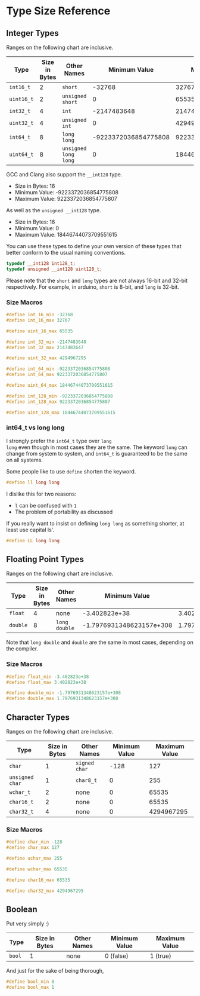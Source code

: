 # Type Size Reference

## Integer Types

Ranges on the following chart are inclusive.

| Type | Size in Bytes | Other Names | Minimum Value | Maximum Value |
| ---- | ------------- | ------------ | ------------- | ------------- |
| <code>int16_t</code> | 2 | <code>short</code> | -32768 | 32767 |
| <code>uint16_t</code> | 2 | <code>unsigned short</code> | 0 | 65535 |
| <code>int32_t</code> | 4 | <code>int</code> | -2147483648 | 2147483647 |
| <code>uint32_t</code> | 4 | <code>unsigned int</code> | 0 | 4294967295 |
| <code>int64_t</code> | 8 | <code>long long</code> | -9223372036854775808 | 9223372036854775807 |
| <code>uint64_t</code> | 8 | <code>unsigned long long</code> | 0 | 18446744073709551615 |

GCC and Clang also support the <code>__int128</code> type.
- Size in Bytes: 16
- Minimum Value: -9223372036854775808
- Maximum Value: 9223372036854775807

As well as the <code>unsigned __int128</code> type.
- Size in Bytes: 16
- Minimum Value: 0
- Maximum Value: 18446744073709551615 

You can use these types to define your own version of these types that better
conform to the usual naming conventions.

```cpp
typedef __int128 int128_t;
typedef unsigned __int128 uint128_t;
```

Please note that the <code>short</code> and <code>long</code> types are not 
always 16-bit and 32-bit respectively. For example, in arduino, 
<code>short</code> is 8-bit, and <code>long</code> is 32-bit.

### Size Macros

```cpp
#define int_16_min -32768
#define int_16_max 32767
```

```cpp
#define uint_16_max 65535
```

```cpp
#define int_32_min -2147483648
#define int_32_max 2147483647
```

```cpp
#define uint_32_max 4294967295
```

```cpp
#define int_64_min -9223372036854775808
#define int_64_max 9223372036854775807
```

```cpp
#define uint_64_max 18446744073709551615
```

```cpp
#define int_128_min -9223372036854775808
#define int_128_max 9223372036854775807
```

```cpp
#define uint_128_max 18446744073709551615
```

### int64_t vs long long

I strongly prefer the <code>int64_t</code> type over <code>long long</code>
even though in most cases they are the same. The keyword <code>long</code> can
change from system to system, and <code>int64_t</code> is guaranteed to be the
same on all systems. 

Some people like to use <code>define</code> shorten the keyword.

```cpp
#define ll long long
```

I dislike this for two reasons:
- <code>l</code> can be confused with <code>1</code>
- The problem of portability as discussed

If you really want to insist on defining <code>long long</code> as something
shorter, at least use capital ls'.

```cpp
#define LL long long
```

## Floating Point Types

Ranges on the following chart are inclusive.

| Type | Size in Bytes | Other Names | Minimum Value | Maximum Value |
| ---- | ------------- | ------------ | ------------- | ------------- |
| <code>float</code> | 4 | none | -3.402823e+38 | 3.402823e+38 |
| <code>double</code> | 8 | <code>long double</code> | -1.7976931348623157e+308 | 1.7976931348623157e+308 |

Note that <code>long double</code> and <code>double</code> are the same in most
cases, depending on the compiler.

### Size Macros

```cpp
#define float_min -3.402823e+38
#define float_max 3.402823e+38
```

```cpp
#define double_min -1.7976931348623157e+308
#define double_max 1.7976931348623157e+308
```

## Character Types

Ranges on the following chart are inclusive.

| Type | Size in Bytes | Other Names | Minimum Value | Maximum Value |
| ---- | ------------- | ------------ | ------------- | ------------- |
| <code>char</code> | 1 | <code>signed char</code> | -128 | 127 |
| <code>unsigned char</code> | 1 | <code>char8_t</code> | 0 | 255 |
| <code>wchar_t</code> | 2 | none | 0 | 65535 |
| <code>char16_t</code> | 2 | none | 0 | 65535 |
| <code>char32_t</code> | 4 | none | 0 | 4294967295 |

### Size Macros

```cpp
#define char_min -128
#define char_max 127
```

```cpp
#define uchar_max 255
```

```cpp
#define wchar_max 65535
```

```cpp
#define char16_max 65535
```

```cpp
#define char32_max 4294967295
```

## Boolean

Put very simply :)

| Type | Size in Bytes | Other Names | Minimum Value | Maximum Value |
| ---- | ------------- | ------------ | ------------- | ------------- |
| <code>bool</code> | 1 | none | 0 (false) | 1 (true) |

And just for the sake of being thorough,

```cpp
#define bool_min 0
#define bool_max 1
```
